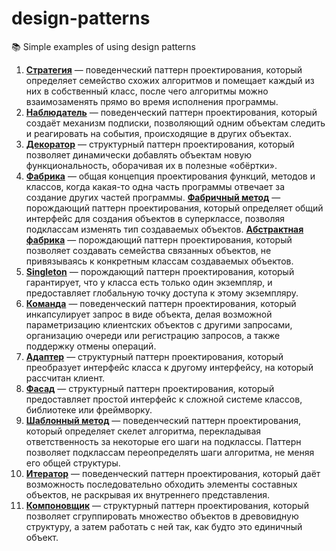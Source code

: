 # design-patterns
📚 Simple examples of using design patterns

1. **[Стратегия](https://github.com/never-sleeps/design-patterns/tree/master/src/strategy)** — поведенческий паттерн проектирования, который определяет семейство схожих алгоритмов и помещает каждый из них в собственный класс, после чего алгоритмы можно взаимозаменять прямо во время исполнения программы. 
2. **[Наблюдатель](https://github.com/never-sleeps/design-patterns/tree/master/src/observer)** — поведенческий паттерн проектирования, который создаёт механизм подписки, позволяющий одним объектам следить и реагировать на события, происходящие в других объектах.
3. **[Декоратор](https://github.com/never-sleeps/design-patterns/tree/master/src/decorator)** — структурный паттерн проектирования, который позволяет динамически добавлять объектам новую функциональность, оборачивая их в полезные «обёртки».
4. **[Фабрика](https://github.com/never-sleeps/design-patterns/tree/master/src/factory)** — общая концепция проектирования функций, методов и классов, когда какая-то одна часть программы отвечает за создание других частей программы.
 **[Фабричный метод](https://github.com/never-sleeps/design-patterns/tree/master/src/factory/FactoryMethod)** — порождающий паттерн проектирования, который определяет общий интерфейс для создания объектов в суперклассе, позволяя подклассам изменять тип создаваемых объектов.
 **[Абстрактная фабрика](https://github.com/never-sleeps/design-patterns/tree/master/src/factory/AbstractFactory)** — порождающий паттерн проектирования, который позволяет создавать семейства связанных объектов, не привязываясь к конкретным классам создаваемых объектов.
5. **[Singleton](https://github.com/never-sleeps/design-patterns/tree/master/src/singleton)** — порождающий паттерн проектирования, который гарантирует, что у класса есть только один экземпляр, и предоставляет глобальную точку доступа к этому экземпляру.
6. **[Команда](https://github.com/never-sleeps/design-patterns/tree/master/src/command)** — поведенческий паттерн проектирования, который инкапсулирует запрос в виде объекта, делая возможной параметризацию клиентских объектов с другими запросами, организацию очереди или регистрацию запросов, а также поддержку отмены операций.
7. **[Адаптер](https://github.com/never-sleeps/design-patterns/tree/master/src/adapter)** — структурный паттерн проектирования, который преобразует интерфейс класса к другому интерфейсу, на который рассчитан клиент.
8. **[Фасад](https://github.com/never-sleeps/design-patterns/tree/master/src/facade)** — структурный паттерн проектирования, который предоставляет простой интерфейс к сложной системе классов, библиотеке или фреймворку.
9. **[Шаблонный метод](https://github.com/never-sleeps/design-patterns/tree/master/src/templateMethod)** — поведенческий паттерн проектирования, который определяет скелет алгоритма, перекладывая ответственность за некоторые его шаги на подклассы. Паттерн позволяет подклассам переопределять шаги алгоритма, не меняя его общей структуры.
10. **[Итератор](https://github.com/never-sleeps/design-patterns/tree/master/src/iterator)** — поведенческий паттерн проектирования, который даёт возможность последовательно обходить элементы составных объектов, не раскрывая их внутреннего представления.
11. **[Компоновщик]()** — структурный паттерн проектирования, который позволяет сгруппировать множество объектов в древовидную структуру, а затем работать с ней так, как будто это единичный объект.